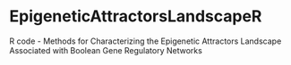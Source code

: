 # EpigeneticAttractorsLandscapeR
R code - Methods for Characterizing the Epigenetic Attractors Landscape Associated with Boolean Gene Regulatory Networks
